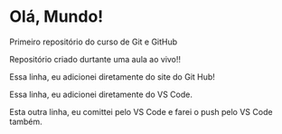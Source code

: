 # Olá, Mundo!
 Primeiro repositório do curso de Git e GitHub

 Repositório criado durtante uma aula ao vivo!!

Essa linha, eu adicionei diretamente do site do Git Hub!

Essa linha, eu adicionei diretamente do VS Code.

Esta outra linha, eu comittei pelo VS Code e farei o push pelo VS Code também.
